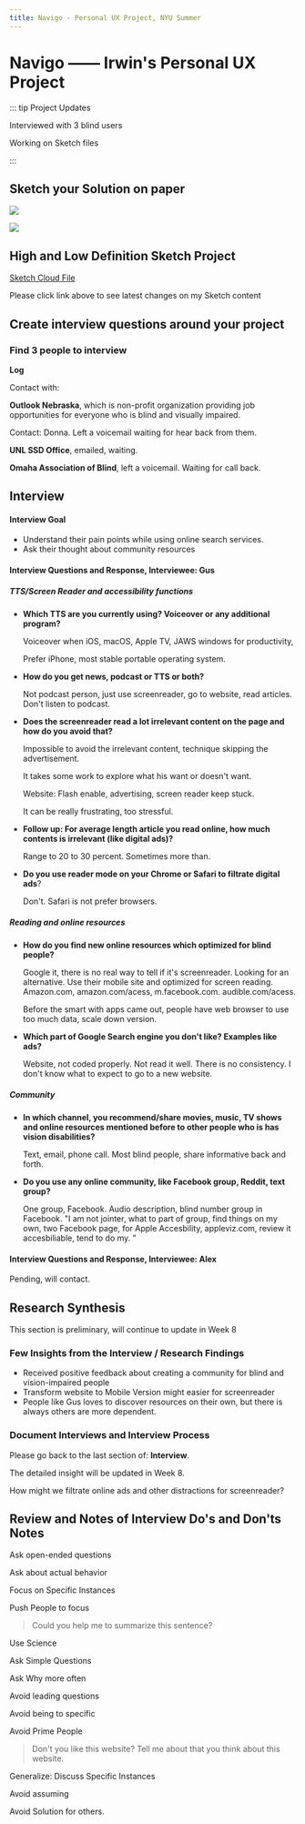 ```yaml
---
title: Navigo - Personal UX Project, NYU Summer
---
```




# Navigo —— Irwin's Personal UX Project

::: tip Project Updates 

Interviewed with 3 blind users

Working on Sketch files

:::







## Sketch your Solution on paper

![](https://raw.githubusercontent.com/irwinchyi/imgbed/master/img/Sketch%201.jpg) 

![](https://raw.githubusercontent.com/irwinchyi/imgbed/master/img/Sketch2.jpg)



## High and Low Definition Sketch Project

[Sketch Cloud File](https://www.sketch.com/s/51de2f64-62e5-49ae-902b-c3fa63d38b93)

Please click link above to see latest changes on my Sketch content 



## Create interview questions around your project 

### Find 3 people to interview

**Log**

Contact with:

**Outlook Nebraska**, which is non-profit organization providing job opportunities for everyone who is blind and visually impaired. 

Contact: Donna. Left a voicemail waiting for hear back from them. 

**UNL SSD Office**, emailed, waiting. 

**Omaha Association of Blind**, left a voicemail. Waiting for call back. 



## Interview

#### Interview Goal

- Understand their pain points while using online search services. 
- Ask their thought about community resources 



#### Interview Questions and Response, Interviewee: Gus 

##### TTS/Screen Reader and accessibility functions

- **Which TTS are you currently using? Voiceover or any additional program?** 

  Voiceover when iOS, macOS, Apple TV, JAWS windows for productivity, 

  Prefer iPhone, most stable portable operating system. 

- **How do you get news, podcast or TTS or both?** 

  Not podcast person, just use screenreader, go to website, read articles. Don't listen to podcast. 

- **Does the screenreader read a lot irrelevant content on the page and how do you avoid that?** 

  Impossible to avoid the irrelevant content, technique skipping the advertisement. 

  It takes some work to explore what his want or doesn't want. 

  Website: Flash enable, advertising, screen reader keep stuck. 

  It can be really frustrating, too stressful. 

- **Follow up: For average length article you read online, how much contents is irrelevant (like digital ads)?**

  Range to 20 to 30 percent. Sometimes more than. 

- **Do you use reader mode on your Chrome or Safari to filtrate digital ads**? 

  Don't. Safari is not prefer browsers. 



##### Reading and online resources

- **How do you find new online resources which optimized for blind people?** 

  Google it, there is no real way to tell if it's screenreader. Looking for an alternative. Use their mobile site and optimized for screen reading. Amazon.com, amazon.com/acess, m.facebook.com. audible.com/acess. 

  Before the smart with apps came out, people have web browser to use too much data, scale down version. 

- **Which part of Google Search engine you don't like? Examples like ads?**

  Website, not coded properly. Not read it well. There is no consistency. I don't know what to expect to go to a new website. 



##### Community

- **In which channel, you recommend/share movies, music, TV shows and online resources mentioned before to other people who is has vision disabilities?** 

  Text, email, phone call. Most blind people, share informative back and forth. 

- **Do you use any online community, like Facebook group, Reddit, text group?**

  One group, Facebook. Audio description, blind number group in Facebook. "I am not jointer, what to part of group, find things on my own, two Facebook page, for Apple Accesbility, appleviz.com, review it accesbiliable, tend to do my. "



#### Interview Questions and Response, Interviewee: Alex

Pending, will contact. 

#### 

## Research Synthesis

This section is preliminary, will continue to update in Week 8

### Few Insights from the Interview / Research Findings 

- Received positive feedback about creating a community for blind and vision-impaired people 
- Transform website to Mobile Version might easier for screenreader
- People like Gus loves to discover resources on their own, but there is always others are more dependent. 

### Document Interviews and Interview Process

Please go back to the last section of: **Interview**. 

The detailed insight will be updated in Week 8. 

How might we filtrate online ads and other distractions for screenreader?



## Review and Notes of Interview Do's and Don'ts Notes

Ask open-ended questions

Ask about actual behavior 

Focus on Specific Instances

Push People to focus

> Could you help me to summarize this sentence? 

Use Science

Ask Simple Questions 

Ask Why more often

Avoid leading questions

Avoid being to specific

Avoid Prime People

> Don't you like this website? Tell me about that you think about this website. 

Generalize: Discuss Specific Instances 

Avoid assuming

Avoid Solution for others.

